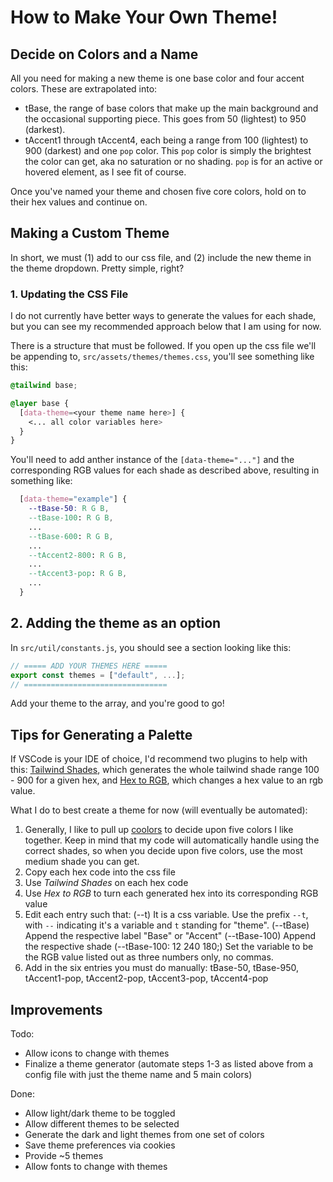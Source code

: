 # How to Make Your Own Theme!

## Decide on Colors and a Name

All you need for making a new theme is one base color and four accent colors. These are extrapolated into:

- tBase, the range of base colors that make up the main background and the occasional supporting piece. This goes from 50 (lightest) to 950 (darkest).
- tAccent1 through tAccent4, each being a range from 100 (lightest) to 900 (darkest) and one `pop` color. This `pop` color is simply the brightest the color can get, aka no saturation or no shading. `pop` is for an active or hovered element, as I see fit of course.

Once you've named your theme and chosen five core colors, hold on to their hex values and continue on.

## Making a Custom Theme

In short, we must (1) add to our css file, and (2) include the new theme in the theme dropdown. Pretty simple, right?

### 1. Updating the CSS File

I do not currently have better ways to generate the values for each shade, but you can see my recommended approach below that I am using for now.

There is a structure that must be followed. If you open up the css file we'll be appending to, `src/assets/themes/themes.css`, you'll see something like this:

```css
@tailwind base;

@layer base {
  [data-theme=<your theme name here>] {
    <... all color variables here>
  }
}
```

You'll need to add anther instance of the `[data-theme="..."]` and the corresponding RGB values for each shade as described above, resulting in something like:

```css
  [data-theme="example"] {
    --tBase-50: R G B,
    --tBase-100: R G B,
    ...
    --tBase-600: R G B,
    ...
    --tAccent2-800: R G B,
    ...
    --tAccent3-pop: R G B,
    ...
  }
```

## 2. Adding the theme as an option

In `src/util/constants.js`, you should see a section looking like this:

```js
// ===== ADD YOUR THEMES HERE =====
export const themes = ["default", ...];
// ================================
```

Add your theme to the array, and you're good to go!

## Tips for Generating a Palette

If VSCode is your IDE of choice, I'd recommend two plugins to help with this: [Tailwind Shades](https://marketplace.visualstudio.com/items?itemName=bourhaouta.tailwindshades), which generates the whole tailwind shade range 100 - 900 for a given hex, and [Hex to RGB](https://marketplace.visualstudio.com/items?itemName=daverik.hextorgb), which changes a hex value to an rgb value.

What I do to best create a theme for now (will eventually be automated):

1. Generally, I like to pull up [coolors](https://coolors.co) to decide upon five colors I like together. Keep in mind that my code will automatically handle using the correct shades, so when you decide upon five colors, use the most medium shade you can get.
2. Copy each hex code into the css file
3. Use _Tailwind Shades_ on each hex code
4. Use _Hex to RGB_ to turn each generated hex into its corresponding RGB value
5. Edit each entry such that:
   (--t) It is a css variable. Use the prefix `--t`, with `--` indicating it's a variable and `t` standing for "theme".
   (--tBase) Append the respective label "Base" or "Accent<number>"
   (--tBase-100) Append the respective shade
   (--tBase-100: 12 240 180;) Set the variable to be the RGB value listed out as three numbers only, no commas.
6. Add in the six entries you must do manually: tBase-50, tBase-950, tAccent1-pop, tAccent2-pop, tAccent3-pop, tAccent4-pop

## Improvements

Todo:

- Allow icons to change with themes
- Finalize a theme generator (automate steps 1-3 as listed above from a config file with just the theme name and 5 main colors)

Done:

- Allow light/dark theme to be toggled
- Allow different themes to be selected
- Generate the dark and light themes from one set of colors
- Save theme preferences via cookies
- Provide ~5 themes
- Allow fonts to change with themes

